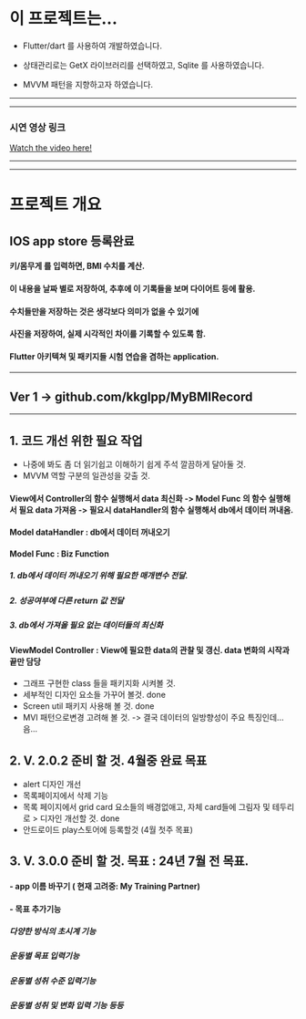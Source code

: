 # 이 프로젝트는...  

- Flutter/dart 를 사용하여 개발하였습니다.
    
- 상태관리로는 GetX 라이브러리를 선택하였고, Sqlite 를 사용하였습니다.

- MVVM 패턴을 지향하고자 하였습니다.

---   
---  
### 시연 영상 링크 
[Watch the video here!](https://youtu.be/B-EZPtX22Cg)   

---  
---  
# 프로젝트 개요 
## IOS app store 등록완료 


#### 키/몸무게 를 입력하면, BMI 수치를 계산.
#### 이 내용을 날짜 별로 저장하여, 추후에 이 기록들을 보며 다이어트 등에 활용.

#### 수치들만을 저장하는 것은 생각보다 의미가 없을 수 있기에

#### 사진을 저장하여, 실제 시각적인 차이를 기록할 수 있도록 함.

#### Flutter 아키텍쳐 및 패키지들 시험 연습을 겸하는 application. 

---
## Ver 1 -> github.com/kkglpp/MyBMIRecord

---

## 1. 코드 개선 위한 필요 작업
- 나중에 봐도 좀 더 읽기쉽고 이해하기 쉽게 주석 깔끔하게 달아둘 것.
- MVVM 역할 구분의 일관성을 갖출 것.
#### View에서 Controller의 함수 실행해서 data 최신화 -> Model Func 의 함수 실행해서 필요 data 가져옴 -> 필요시 dataHandler의 함수 실행해서 db에서 데이터 꺼내옴.
#### Model dataHandler : db에서 데이터 꺼내오기
#### Model Func : Biz Function
##### 1. db에서 데이터 꺼내오기 위해 필요한 매개변수 전달.
##### 2. 성공여부에 다른 return 값 전달
##### 3. db에서 가져올 필요 없는 데이터들의 최신화
#### ViewModel Controller : View에 필요한 data의 관찰 및 갱신. data 변화의 시작과 끝만 담당

- 그래프 구현한 class 들을 패키지화 시켜볼 것. 
- 세부적인 디자인 요소들 가꾸어 볼것. done
- Screen util 패키지 사용해 볼 것.  done
- MVI 패턴으로변경 고려해 볼 것. -> 결국 데이터의 일방향성이 주요 특징인데...음...

## 2. V. 2.0.2 준비 할 것.  4월중 완료 목표
- alert 디자인 개선
- 목록페이지에서 삭제 기능
- 목록 페이지에서 grid card 요소들의 배경없애고, 자체 card들에 그림자 및 테두리로 >
디자인 개선할 것. done
- 안드로이드 play스토어에 등록할것 (4월 첫주 목표)

## 3. V. 3.0.0 준비 할 것. 목표 : 24년 7월 전 목표.
#### - app 이름 바꾸기  ( 현재 고려중: My Training Partner)
#### - 목표 추가기능
 ##### 다양한 방식의 초시계 기능
 ##### 운동별 목표 입력기능
 ##### 운동별 성취 수준 입력기능
 ##### 운동별 성취 및 변화 입력 기능 등등

